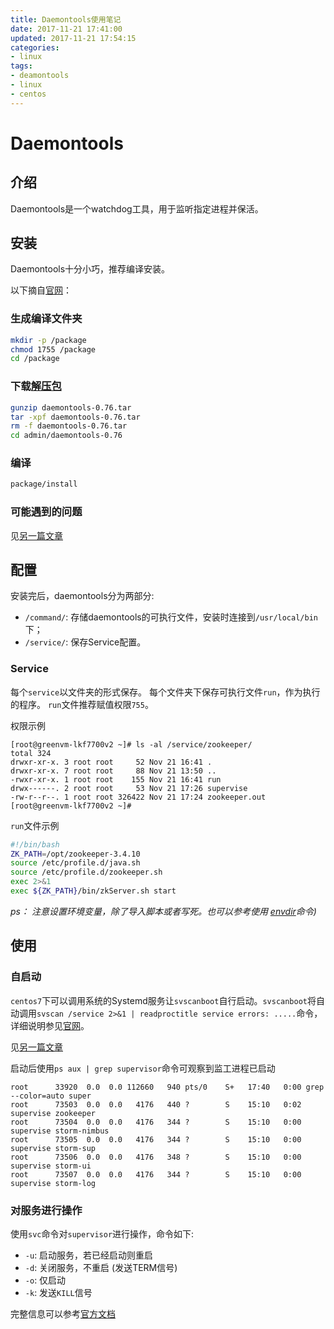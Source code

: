 ```yaml
---
title: Daemontools使用笔记
date: 2017-11-21 17:41:00
updated: 2017-11-21 17:54:15
categories:
- linux
tags:
- deamontools
- linux
- centos
---
```

# Daemontools

## 介绍

Daemontools是一个watchdog工具，用于监听指定进程并保活。

## 安装

Daemontools十分小巧，推荐编译安装。

以下摘自[官网][install]：

### 生成编译文件夹

````bash
mkdir -p /package
chmod 1755 /package
cd /package
````

### 下载[解压包][dl]

````bash
gunzip daemontools-0.76.tar
tar -xpf daemontools-0.76.tar
rm -f daemontools-0.76.tar
cd admin/daemontools-0.76
````

### 编译

````bash
package/install
````

### 可能遇到的问题

见[另一篇文章][error-while-compile]



[install]: http://cr.yp.to/daemontools/install.html
[dl]: http://cr.yp.to/daemontools/daemontools-0.76.tar.gz
[error-while-compile]: /archives/42/
## 配置

安装完后，daemontools分为两部分:

- `/command/`: 存储daemontools的可执行文件，安装时连接到`/usr/local/bin`下；
- `/service/`: 保存Service配置。

### Service

每个`service`以文件夹的形式保存。
每个文件夹下保存可执行文件`run`，作为执行的程序。
`run`文件推荐赋值权限`755`。

权限示例

````Bsh
[root@greenvm-lkf7700v2 ~]# ls -al /service/zookeeper/
total 324
drwxr-xr-x. 3 root root     52 Nov 21 16:41 .
drwxr-xr-x. 7 root root     88 Nov 21 13:50 ..
-rwxr-xr-x. 1 root root    155 Nov 21 16:41 run
drwx------. 2 root root     53 Nov 21 17:26 supervise
-rw-r--r--. 1 root root 326422 Nov 21 17:24 zookeeper.out
[root@greenvm-lkf7700v2 ~]#
````

`run`文件示例

````bash
#!/bin/bash
ZK_PATH=/opt/zookeeper-3.4.10
source /etc/profile.d/java.sh
source /etc/profile.d/zookeeper.sh
exec 2>&1
exec ${ZK_PATH}/bin/zkServer.sh start
````

_ps： 注意设置环境变量，除了导入脚本或者写死。也可以参考使用 [envdir][envdir]命令)_

[envdir]: http://cr.yp.to/daemontools/envdir.html

## 使用

### 自启动

`centos7`下可以调用系统的Systemd服务让`svscanboot`自行启动。`svscanboot`将自动调用`svscan /service 2>&1 | readproctitle service errors: .....`命令，详细说明参见[官网][svscanboot]。

见[另一篇文章][systemd-for-daemontools]

启动后使用`ps aux | grep supervisor`命令可观察到监工进程已启动

````bsh
root      33920  0.0  0.0 112660   940 pts/0    S+   17:40   0:00 grep --color=auto super
root      73503  0.0  0.0   4176   440 ?        S    15:10   0:02 supervise zookeeper
root      73504  0.0  0.0   4176   344 ?        S    15:10   0:00 supervise storm-nimbus
root      73505  0.0  0.0   4176   344 ?        S    15:10   0:00 supervise storm-sup
root      73506  0.0  0.0   4176   348 ?        S    15:10   0:00 supervise storm-ui
root      73507  0.0  0.0   4176   344 ?        S    15:10   0:00 supervise storm-log
````

### 对服务进行操作

使用`svc`命令对`supervisor`进行操作，命令如下:

- `-u`: 启动服务，若已经启动则重启
- `-d`: 关闭服务，不重启 (发送TERM信号)
- `-o`: 仅启动
- `-k`: 发送`KILL`信号

完整信息可以参考[官方文档][svc]

[systemd-for-daemontools]: /archives/43/
[svscanboot]: http://cr.yp.to/daemontools/svscanboot.html
[svc]: http://cr.yp.to/daemontools/svc.html